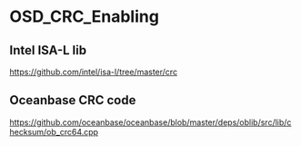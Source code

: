 # OSD_CRC_Enabling

## Intel ISA-L lib

https://github.com/intel/isa-l/tree/master/crc

## Oceanbase CRC code

https://github.com/oceanbase/oceanbase/blob/master/deps/oblib/src/lib/checksum/ob_crc64.cpp
